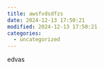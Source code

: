```yaml
---
title: awsfvdsdfzs
date: 2024-12-13 17:50:21
modified: 2024-12-13 17:50:21
categories:
  - uncategorized
---
```



<!-- wp:paragraph -->
<p>edvas</p>
<!-- /wp:paragraph -->